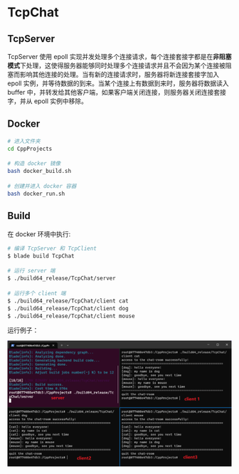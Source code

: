 # TcpChat

## TcpServer

TcpServer 使用 epoll 实现并发处理多个连接请求，每个连接套接字都是在**非阻塞模式**下处理，这使得服务器能够同时处理多个连接请求并且不会因为某个连接被阻塞而影响其他连接的处理。当有新的连接请求时，服务器将新连接套接字加入 epoll 实例，并等待数据的到来。当某个连接上有数据到来时，服务器将数据读入 buffer 中，并转发给其他客户端，如果客户端关闭连接，则服务器关闭连接套接字，并从 epoll 实例中移除。

## Docker

```bash
# 进入文件夹
cd CppProjects

# 构造 docker 镜像
bash docker_build.sh

# 创建并进入 docker 容器
bash docker_run.sh
```

## Build

在 docker 环境中执行:

```bash
# 编译 TcpServer 和 TcpClient
$ blade build TcpChat

# 运行 server 端
$ ./build64_release/TcpChat/server

# 运行多个 client 端
$ ./build64_release/TcpChat/client cat
$ ./build64_release/TcpChat/client dog
$ ./build64_release/TcpChat/client mouse
```

运行例子：

![example](./image/tcp_chat_example.png)
